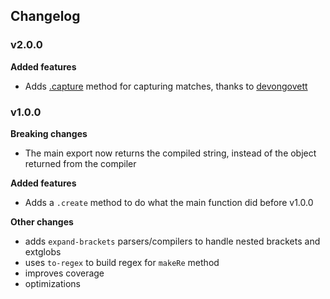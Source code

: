 ## Changelog

### v2.0.0

**Added features**

- Adds [.capture](readme.md#capture) method for capturing matches, thanks to [devongovett](https://github.com/devongovett)


### v1.0.0

**Breaking changes**

- The main export now returns the compiled string, instead of the object returned from the compiler

**Added features**

- Adds a `.create` method to do what the main function did before v1.0.0

**Other changes**

- adds `expand-brackets` parsers/compilers to handle nested brackets and extglobs
- uses `to-regex` to build regex for `makeRe` method
- improves coverage
- optimizations